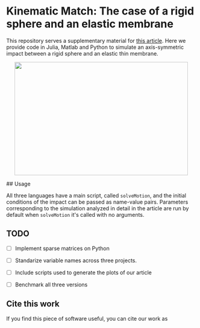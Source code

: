 # Kinematic Match: The case of a rigid sphere and an elastic membrane
This repository serves a supplementary material for [this article](google.com). Here we provide code in Julia, Matlab and Python to simulate an axis-symmetric impact between a rigid sphere and an elastic thin membrane.


<p align="center">
  <img width="460" height="300" src="https://user-images.githubusercontent.com/51973026/164895999-b7d0b276-0552-4798-adba-aeb5138f92dd.gif">
</p>
## Usage

All three languages have a main script, called `solveMotion`, and the initial conditions of the impact can be passed as name-value pairs. Parameters corresponding to the simulation analyzed in detail in the article are run by default when `solveMotion` it's called with no arguments. 




## TODO

- [ ] Implement sparse matrices on Python
- [ ] Standarize variable names across three projects. 
- [ ] Include scripts used to generate the plots of our article
- [ ] Benchmark all three versions


## Cite this work

If you find this piece of software useful, you can cite our work as 

